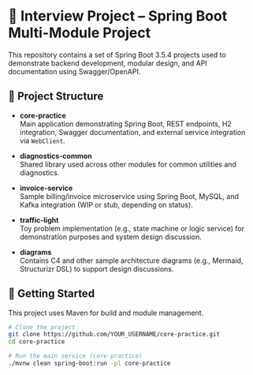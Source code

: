 # 🧪 Interview Project – Spring Boot Multi-Module Project

This repository contains a set of Spring Boot 3.5.4 projects used to demonstrate backend development, modular design, and API documentation using Swagger/OpenAPI.

## 📁 Project Structure

- **core-practice**  
  Main application demonstrating Spring Boot, REST endpoints, H2 integration, Swagger documentation, and external service integration via `WebClient`.

- **diagnostics-common**  
  Shared library used across other modules for common utilities and diagnostics.

- **invoice-service**  
  Sample billing/invoice microservice using Spring Boot, MySQL, and Kafka integration (WIP or stub, depending on status).

- **traffic-light**  
  Toy problem implementation (e.g., state machine or logic service) for demonstration purposes and system design discussion.

- **diagrams**  
  Contains C4 and other sample architecture diagrams (e.g., Mermaid, Structurizr DSL) to support design discussions.

## 🚀 Getting Started

This project uses Maven for build and module management.

```bash
# Clone the project
git clone https://github.com/YOUR_USERNAME/core-practice.git
cd core-practice

# Run the main service (core-practice)
./mvnw clean spring-boot:run -pl core-practice